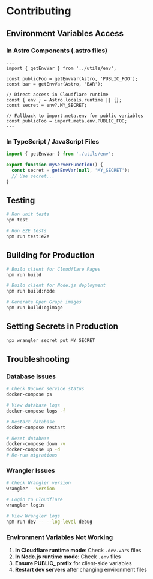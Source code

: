 # Contributing

## Environment Variables Access

### In Astro Components (.astro files)

```astro
---
import { getEnvVar } from '../utils/env';

const publicFoo = getEnvVar(Astro, 'PUBLIC_FOO');
const bar = getEnvVar(Astro, 'BAR');

// Direct access in Cloudflare runtime
const { env } = Astro.locals.runtime || {};
const secret = env?.MY_SECRET;

// Fallback to import.meta.env for public variables
const publicFoo = import.meta.env.PUBLIC_FOO;
---
```

### In TypeScript / JavaScript Files

```typescript
import { getEnvVar } from './utils/env';

export function myServerFunction() {
  const secret = getEnvVar(null, 'MY_SECRET');
  // Use secret...
}
```

## Testing

```bash
# Run unit tests
npm test

# Run E2E tests
npm run test:e2e
```

## Building for Production

```bash
# Build client for Cloudflare Pages
npm run build

# Build client for Node.js deployment
npm run build:node

# Generate Open Graph images
npm run build:ogimage
```

## Setting Secrets in Production

```bash
npx wrangler secret put MY_SECRET
```

## Troubleshooting

### Database Issues

```bash
# Check Docker service status
docker-compose ps

# View database logs
docker-compose logs -f

# Restart database
docker-compose restart

# Reset database
docker-compose down -v
docker-compose up -d
# Re-run migrations
```

### Wrangler Issues

```bash
# Check Wrangler version
wrangler --version

# Login to Cloudflare
wrangler login

# View Wrangler logs
npm run dev -- --log-level debug
```

### Environment Variables Not Working

1. **In Cloudflare runtime mode**: Check `.dev.vars` files
2. **In Node.js runtime mode**: Check `.env` files
3. **Ensure PUBLIC\_ prefix** for client-side variables
4. **Restart dev servers** after changing environment files
